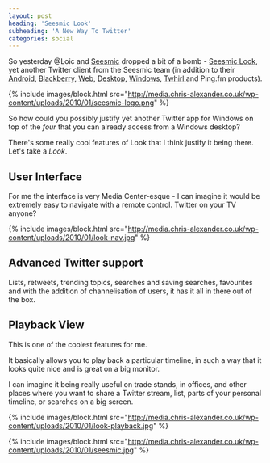 ```yaml
---
layout: post
heading: 'Seesmic Look'
subheading: 'A New Way To Twitter'
categories: social
---
```


So yesterday @Loic and [Seesmic](http://seesmic.com) dropped a bit of a bomb - [Seesmic Look](http://seesmic.com/seesmic_desktop/look/), yet another Twitter client from the Seesmic team (in addition to their [Android](http://seesmic.com/seesmic_mobile/android/), [Blackberry](http://seesmic.com/seesmic_mobile/blackberry/), [Web](http://seesmic.com/app), [Desktop](http://seesmic.com/seesmic_desktop/air/), [Windows](http://seesmic.com/seesmic_desktop/windows/), [Twhirl ](http://www.twhirl.org/)and Ping.fm products).

{% include images/block.html src="http://media.chris-alexander.co.uk/wp-content/uploads/2010/01/seesmic-logo.png" %}

So how could you possibly justify yet another Twitter app for Windows on top of the *four* that you can already access from a Windows desktop?

There's some really cool features of Look that I think justify it being there. Let's take a *Look*.

## User Interface

For me the interface is very Media Center-esque - I can imagine it would be extremely easy to navigate with a remote control. Twitter on your TV anyone?

{% include images/block.html src="http://media.chris-alexander.co.uk/wp-content/uploads/2010/01/look-nav.jpg" %}

## Advanced Twitter support

Lists, retweets, trending topics, searches and saving searches, favourites and with the addition of channelisation of users, it has it all in there out of the box.

## Playback View

This is one of the coolest features for me.

It basically allows you to play back a particular timeline, in such a way that it looks quite nice and is great on a big monitor.

I can imagine it being really useful on trade stands, in offices, and other places where you want to share a Twitter stream, list, parts of your personal timeline, or searches on a big screen.

{% include images/block.html src="http://media.chris-alexander.co.uk/wp-content/uploads/2010/01/look-playback.jpg" %}

{% include images/block.html src="http://media.chris-alexander.co.uk/wp-content/uploads/2010/01/seesmic.jpg" %}
